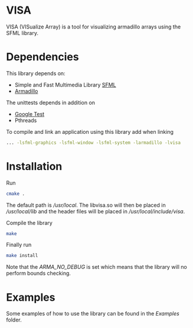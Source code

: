 # VISA

VISA (VISualize Array) is a tool for visualizing armadillo arrays using the
SFML library.

# Dependencies
This library depends on:
  * Simple and Fast Multimedia Library [SFML](http://www.sfml-dev.org/)
  * [Armadillo](http://arma.sourceforge.net/)

The unittests depends in addition on
  * [Google Test](https://github.com/google/googletest)
  * Pthreads

To compile and link an application using this library add when linking
```bash
... -lsfml-graphics -lsfml-window -lsfml-system -larmadillo -lvisa
```

# Installation
Run
```bash
cmake .
```
The default path is */usr/local*.
The libvisa.so will then be placed in */usr/local/lib* and
the header files will be placed in */usr/local/include/visa*.

Compile the library
```bash
make
```

Finally run
```bash
make install
```

Note that the *ARMA_NO_DEBUG* is set which means that the library will no perform bounds checking.

# Examples
Some examples of how to use the library can be found in the *Examples* folder.
